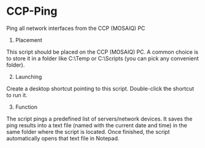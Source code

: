# CCP-Ping
Ping all network interfaces from the CCP (MOSAIQ) PC

1. Placement

This script should be placed on the CCP (MOSAIQ) PC.
A common choice is to store it in a folder like C:\Temp or C:\Scripts (you can pick any convenient folder).

2. Launching

Create a desktop shortcut pointing to this script.
Double-click the shortcut to run it.

3. Function

The script pings a predefined list of servers/network devices.
It saves the ping results into a text file (named with the current date and time) in the same folder where the script is located.
Once finished, the script automatically opens that text file in Notepad.

